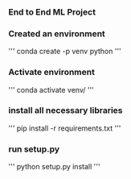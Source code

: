 ### End to End ML Project

### Created an environment
'''
conda create -p venv python
'''
### Activate environment
'''
conda activate venv/
'''

### install all necessary libraries
'''
pip install -r requirements.txt
'''

### run setup.py
'''
python setup.py install
'''